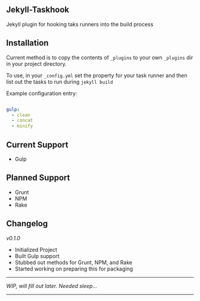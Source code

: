 ## Jekyll-Taskhook

Jekyll plugin for hooking taks runners into the build process

## Installation

Current method is to copy the contents of `_plugins` to your own `_plugins` dir in your project directory.

To use, in your `_config.yml` set the property for your task runner and then list out the tasks to run during `jekyll build`

Example configuration entry:

``` yaml

gulp:
  - clean
  - concat
  - minify
```

## Current Support

* Gulp

## Planned Support

* Grunt
* NPM
* Rake

## Changelog

_v0.1.0_
* Initialized Project
* Built Gulp support
* Stubbed out methods for Grunt, NPM, and Rake
* Started working on preparing this for packaging


***

*WIP, will fill out later. Needed sleep...*

***

